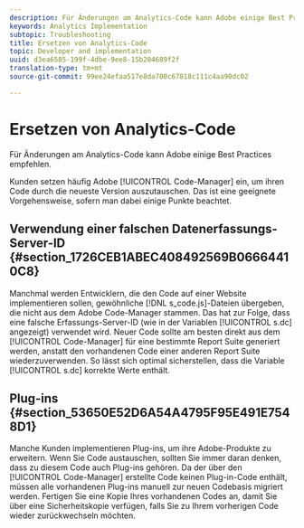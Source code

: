 ```yaml
---
description: Für Änderungen am Analytics-Code kann Adobe einige Best Practices empfehlen.
keywords: Analytics Implementation
subtopic: Troubleshooting
title: Ersetzen von Analytics-Code
topic: Developer and implementation
uuid: d3ea6585-199f-4dbe-9ee8-15b204689f2f
translation-type: tm+mt
source-git-commit: 99ee24efaa517e8da700c67818c111c4aa90dc02

---
```



# Ersetzen von Analytics-Code

Für Änderungen am Analytics-Code kann Adobe einige Best Practices empfehlen.

Kunden setzen häufig Adobe [!UICONTROL Code-Manager] ein, um ihren Code durch die neueste Version auszutauschen. Das ist eine geeignete Vorgehensweise, sofern man dabei einige Punkte beachtet.

## Verwendung einer falschen Datenerfassungs-Server-ID {#section_1726CEB1ABEC408492569B06664410C8}

Manchmal werden Entwicklern, die den Code auf einer Website implementieren sollen, gewöhnliche [!DNL s_code.js]-Dateien übergeben, die nicht aus dem Adobe Code-Manager stammen. Das hat zur Folge, dass eine falsche Erfassungs-Server-ID (wie in der Variablen [!UICONTROL s.dc] angezeigt) verwendet wird. Neuer Code sollte am besten direkt aus dem [!UICONTROL Code-Manager] für eine bestimmte Report Suite generiert werden, anstatt den vorhandenen Code einer anderen Report Suite wiederzuverwenden. So lässt sich optimal sicherstellen, dass die Variable [!UICONTROL s.dc] korrekte Werte enthält.

## Plug-ins {#section_53650E52D6A54A4795F95E491E7548D1}

Manche Kunden implementieren Plug-ins, um ihre Adobe-Produkte zu erweitern. Wenn Sie Code austauschen, sollten Sie immer daran denken, dass zu diesem Code auch Plug-ins gehören. Da der über den [!UICONTROL Code-Manager] erstellte Code keinen Plug-in-Code enthält, müssen alle vorhandenen Plug-ins manuell zur neuen Codebasis migriert werden. Fertigen Sie eine Kopie Ihres vorhandenen Codes an, damit Sie über eine Sicherheitskopie verfügen, falls Sie zu Ihrem vorherigen Code wieder zurückwechseln möchten.
